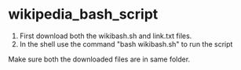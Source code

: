 # wikipedia_bash_script
1) First download both the wikibash.sh and link.txt files.
2) In the shell use the command "bash wikibash.sh" to run the script

Make sure both the downloaded files are in same folder.
